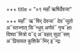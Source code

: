 +++
title = "०९ महाँ ऋषिर्देवजा"

+++
महाँ᳓ ऋ᳓षिर् देवजा᳓ देव᳓जूतो  
अ᳓स्तभ्नात् सि᳓न्धुम् अर्णवं᳓ नृच᳓क्षाः  
विश्वा᳓मित्रो य᳓द् अ᳓वहत् सुदा᳓सम्  
अ᳓प्रियायत कुशिके᳓भिर् इ᳓न्द्रः